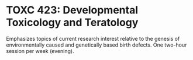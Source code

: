 # TOXC 423: Developmental Toxicology and Teratology

Emphasizes topics of current research interest relative to the genesis of environmentally caused and genetically based birth defects. One two-hour session per week (evening).
